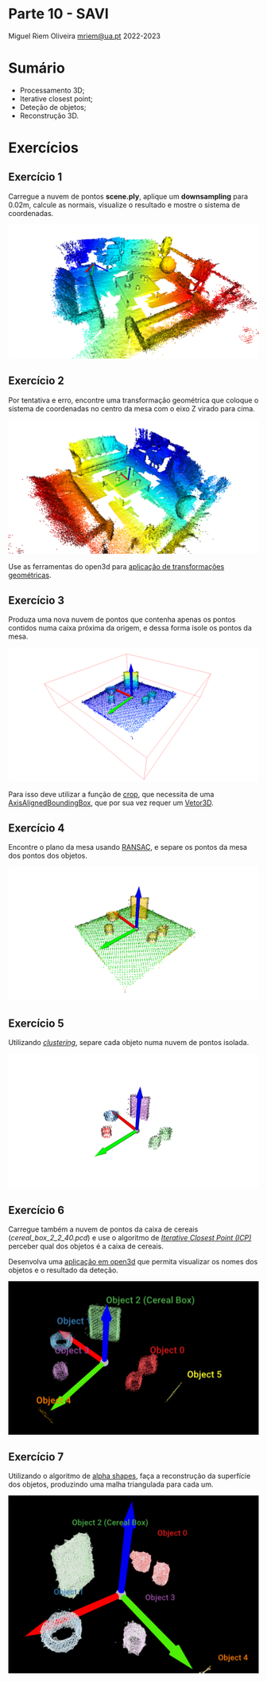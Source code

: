Parte 10 - SAVI
==============
Miguel Riem Oliveira <mriem@ua.pt>
2022-2023

# Sumário

- Processamento 3D;
- Iterative closest point;
- Deteção de objetos;
- Reconstrução 3D.

# Exercícios

## Exercício 1


Carregue a nuvem de pontos **scene.ply**, aplique um __downsampling__ para 0.02m, calcule as normais, visualize o resultado e mostre o sistema de coordenadas.


![Image](docs/Ex1.png)


## Exercício 2

Por tentativa e erro, encontre uma transformação geométrica que coloque o sistema de coordenadas no centro da mesa com o eixo Z virado para cima.


![Image](docs/Ex2.png)

Use as ferramentas do open3d para [aplicação de transformações geométricas](http://www.open3d.org/docs/latest/tutorial/geometry/transformation.html).


## Exercício 3

Produza uma nova nuvem de pontos que contenha apenas os pontos contidos numa caixa próxima da origem, e dessa forma isole os pontos da mesa.

![Image](docs/Ex3.png)

Para isso deve utilizar a função de [crop](http://www.open3d.org/docs/release/python_api/open3d.geometry.PointCloud.html?highlight=crop#open3d.geometry.PointCloud.crop), que necessita de uma [AxisAlignedBoundingBox](http://www.open3d.org/docs/release/python_api/open3d.geometry.AxisAlignedBoundingBox.html#open3d.geometry.AxisAlignedBoundingBox), que por sua vez requer um [Vetor3D](http://www.open3d.org/docs/release/python_api/open3d.utility.Vector3dVector.html#open3d.utility.Vector3dVector).


## Exercício 4

Encontre o plano da mesa usando [RANSAC](http://www.open3d.org/docs/latest/tutorial/Basic/pointcloud.html#Plane-segmentation), e separe os pontos da mesa dos pontos dos objetos.

![Image](docs/Ex4.png)

## Exercício 5

Utilizando [_clustering_](http://www.open3d.org/docs/latest/python_example/geometry/point_cloud/index.html#point-cloud-dbscan-clustering-py), separe cada objeto numa nuvem de pontos isolada.

![Image](docs/Ex5.png)

## Exercício 6

Carregue também a nuvem de pontos da caixa de cereais (*cereal_box_2_2_40.pcd*) e use o algoritmo de [_Iterative Closest Point (ICP)_](http://www.open3d.org/docs/release/tutorial/pipelines/icp_registration.html) perceber qual dos objetos é a caixa de cereais.

Desenvolva uma [aplicação em open3d](http://www.open3d.org/docs/latest/python_example/visualization/index.html#text3d-py) que permita visualizar os nomes dos objetos e o resultado da deteção.

![Image](docs/Ex6.png)


## Exercício 7

Utilizando o algoritmo de [alpha shapes](http://www.open3d.org/docs/latest/tutorial/Advanced/surface_reconstruction.html#Alpha-shapes), faça a reconstrução da superfície dos objetos, produzindo uma malha triangulada para cada um.

![Image](docs/Ex7.png)



